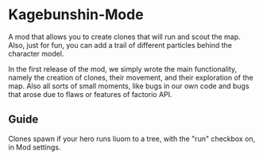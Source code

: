 # Kagebunshin-Mode

A mod that allows you to create clones that will run and scout the map. Also, just for fun, you can add a trail of different particles behind the character model.

In the first release of the mod, we simply wrote the main functionality, namely the creation of clones, their movement, and their exploration of the map. 
Also all sorts of small moments, like bugs in our own code and bugs that arose due to flaws or features of factorio API.



## Guide

Clones spawn if your hero runs liuom to a tree, with the "run" checkbox on, in Mod settings.
